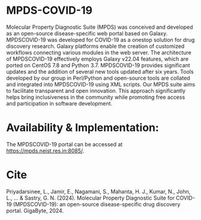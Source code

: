 # MPDS-COVID-19
Molecular Property Diagnostic Suite (MPDS) was conceived and developed as an open-source
disease-specific web portal based on Galaxy. MPDSCOVID-19 was developed for COVID-19 as a onestop
solution for drug discovery research. Galaxy platforms enable the creation of customized
workflows connecting various modules in the web server. The architecture of MPDSCOVID-19
effectively employs Galaxy v22.04 features, which are ported on CentOS 7.8 and Python 3.7.
MPDSCOVID-19 provides significant updates and the addition of several new tools updated after
six years. Tools developed by our group in Perl/Python and open-source tools are collated and
integrated into MPDSCOVID-19 using XML scripts. Our MPDS suite aims to facilitate transparent and
open innovation. This approach significantly helps bring inclusiveness in the community while
promoting free access and participation in software development.
# Availability & Implementation: 
The MPDSCOVID-19 portal can be accessed at https://mpds.neist.res.in:8085/.
# Cite
Priyadarsinee, L., Jamir, E., Nagamani, S., Mahanta, H. J., Kumar, N., John, L., ... & Sastry, G. N. (2024). Molecular Property Diagnostic Suite for COVID-19 (MPDSCOVID-19): an open-source disease-specific drug discovery portal. GigaByte, 2024.
